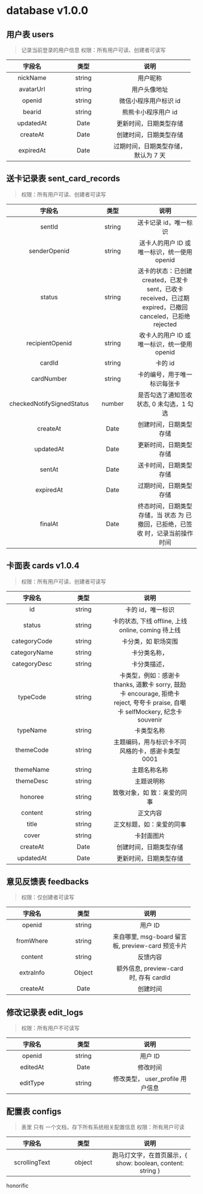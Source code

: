 # database v1.0.0

## 用户表 users

<style>
table { width: 100%;text-align: center; }
th:nth-child(1) { width: 120px }
th:nth-child(2) { width: 120px; }
th:nth-child(3) { width: 200px }
</style>

> 记录当前登录的用户信息
> 权限：所有用户可读、创建者可读写

| 字段名    | 类型   | 说明                                |
| --------- | ------ | ----------------------------------- |
| nickName  | string | 用户昵称                            |
| avatarUrl | string | 用户头像地址                        |
| openid    | string | 微信小程序用户标识 id               |
| bearid    | string | 熊熊卡小程序用户 id                 |
| updatedAt | Date   | 更新时间，日期类型存储              |
| createAt  | Date   | 创建时间，日期类型存储              |
| expiredAt | Date   | 过期时间，日期类型存储，默认为 7 天 |

## 送卡记录表 sent_card_records

> 权限：所有用户可读、创建者可读写

| 字段名                    | 类型   | 说明                                                                                                       |
| ------------------------- | ------ | ---------------------------------------------------------------------------------------------------------- |
| sentId                    | string | 送卡记录 id，唯一标识                                                                                      |
| senderOpenid              | string | 送卡人的用户 ID 或唯一标识，统一使用 openid                                                                |
| status                    | string | 送卡的状态：已创建 created，已发卡 sent，已收卡 received，已过期 expired，已撤回 canceled，已拒绝 rejected |
| recipientOpenid           | string | 收卡人的用户 ID 或唯一标识，统一使用 openid                                                                |
| cardId                    | string | 卡的 id                                                                                                    |
| cardNumber                | string | 卡的编号，用于唯一标识每张卡                                                                               |
| checkedNotifySignedStatus | number | 是否勾选了通知签收状态, 0 未勾选，1 勾选                                                                   |
| createAt                  | Date   | 创建时间，日期类型存储                                                                                     |
| updatedAt                 | Date   | 更新时间，日期类型存储                                                                                     |
| sentAt                    | Date   | 送卡时间，日期类型存储                                                                                     |
| expiredAt                 | Date   | 过期时间，日期类型存储                                                                                     |
| finalAt                   | Date   | 终态时间，日期类型存储，当 状态 为 已撤回，已拒绝，已签收 时，记录当前操作时间                             |

<!-- | canceledAt                | Date   | 撤回时间，日期类型存储                                                                                     |
| rejectedAt                | Date   | 拒绝签收时间，日期类型存储                                                                                 |
| receivedAt                | Date   | 签收时间，日期类型存储                                                                                     | -->

## 卡面表 cards v1.0.4

> 权限：所有用户可读、创建者可读写

| 字段名       | 类型   | 说明                                                                                                                           |
| ------------ | ------ | ------------------------------------------------------------------------------------------------------------------------------ |
| id           | string | 卡的 id，唯一标识                                                                                                              |
| status       | string | 卡的状态, 下线 offline, 上线 online, coming 待上线                                                                             |
| categoryCode | string | 卡分类，如 职场突围                                                                                                            |
| categoryName | string | 卡分类名称，                                                                                                                   |
| categoryDesc | string | 卡分类描述，                                                                                                                   |
| typeCode     | string | 卡类型，例如：感谢卡 thanks, 道歉卡 sorry, 鼓励卡 encourage, 拒绝卡 reject, 夸夸卡 praise, 自嘲卡 selfMockery, 纪念卡 souvenir |
| typeName     | string | 卡类型名称                                                                                                                     |
| themeCode    | string | 主题编码，用与标识卡不同风格的卡，感谢卡类型 0001                                                                              |
| themeName    | string | 主题名称名称                                                                                                                   |
| themeDesc    | string | 主题说明称                                                                                                                     |
| honoree      | string | 致敬对象，如 致：亲爱的同事                                                                                                    |
| content      | string | 正文内容                                                                                                                       |
| title        | string | 正文标题，如：亲爱的同事                                                                                                       |
| cover        | string | 卡封面图片                                                                                                                     |
| createAt     | Date   | 创建时间，日期类型存储                                                                                                         |
| updatedAt    | Date   | 更新时间，日期类型存储                                                                                                         |

<!-- | salePrice    | string | 卡售价，暂时先定义，当前没有支付                                                                                               | -->
<!-- | isHot        | number | 是否热门推荐，0 否，1 是                                                                                                       | -->
<!-- | copywriting  | string | 公关文案，用于做一些承诺，如"永久有效 \| 编号唯一"                                                                             | -->

## 意见反馈表 feedbacks

> 权限：仅创建者可读写

| 字段名    | 类型   | 说明                                              |
| --------- | ------ | ------------------------------------------------- |
| openid    | string | 用户 ID                                           |
| fromWhere | string | 来自哪里, msg-board 留言板, preview-card 预览卡片 |
| content   | string | 反馈内容                                          |
| extraInfo | Object | 额外信息, preview-card 时, 存有 cardId            |
| createAt  | Date   | 创建时间                                          |

## 修改记录表 edit_logs

> 权限：所有用户不可读写

| 字段名   | 类型   | 说明                             |
| -------- | ------ | -------------------------------- |
| openid   | string | 用户 ID                          |
| editedAt | Date   | 修改时间                         |
| editType | string | 修改类型， user_profile 用户信息 |

## 配置表 configs

> 表里 只有 一个文档，存下所有系统相关配置信息
> 权限：所有用户可读

| 字段名        | 类型   | 说明                                                       |
| ------------- | ------ | ---------------------------------------------------------- |
| scrollingText | object | 跑马灯文字，在首页展示，{ show: boolean, content: string } |

honorific
